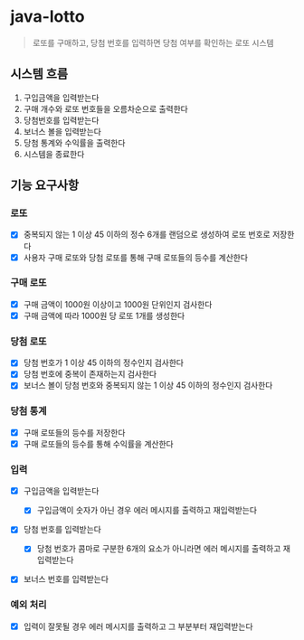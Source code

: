 # java-lotto
> 로또를 구매하고, 당첨 번호를 입력하면 당첨 여부를 확인하는 로또 시스템

## 시스템 흐름
1. 구입금액을 입력받는다 
2. 구매 개수와 로또 번호들을 오름차순으로 출력한다 
3. 당첨번호를 입력받는다 
4. 보너스 볼을 입력받는다 
5. 당첨 통계와 수익률을 출력한다 
6. 시스템을 종료한다

## 기능 요구사항

### 로또
- [x] 중복되지 않는 1 이상 45 이하의 정수 6개를 랜덤으로 생성하여 로또 번호로 저장한다
- [x] 사용자 구매 로또와 당첨 로또를 통해 구매 로또들의 등수를 계산한다

### 구매 로또
- [x] 구매 금액이 1000원 이상이고 1000원 단위인지 검사한다
- [x] 구매 금액에 따라 1000원 당 로또 1개를 생성한다

### 당첨 로또
- [x] 당첨 번호가 1 이상 45 이하의 정수인지 검사한다
- [x] 당첨 번호에 중복이 존재하는지 검사한다
- [x] 보너스 볼이 당첨 번호와 중복되지 않는 1 이상 45 이하의 정수인지 검사한다

### 당첨 통계
- [x] 구매 로또들의 등수를 저장한다
- [x] 구매 로또들의 등수를 통해 수익률을 계산한다

### 입력
- [x] 구입금액을 입력받는다
  - [x] 구입금액이 숫자가 아닌 경우 에러 메시지를 출력하고 재입력받는다
  

- [x] 당첨 번호를 입력받는다
   - [x] 당첨 번호가 콤마로 구분한 6개의 요소가 아니라면 에러 메시지를 출력하고 재입력받는다
  

- [x] 보너스 번호를 입력받는다

### 예외 처리
- [x] 입력이 잘못될 경우 에러 메시지를 출력하고 그 부분부터 재입력받는다
